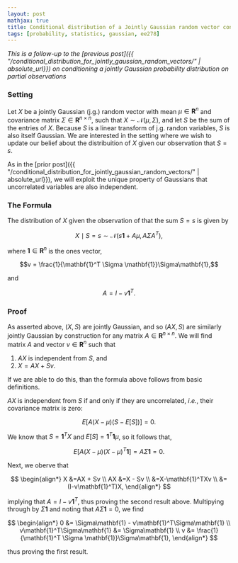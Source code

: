 ```yaml
---
layout: post
mathjax: true
title: Conditional distribution of a Jointly Gaussian random vector conditioned on observing the sum of entries
tags: [probability, statistics, gaussian, ee278]
---
```


_This is a follow-up to the [previous post]({{ "/conditional_distribution_for_jointly_gaussian_random_vectors/" | absolute_url}}) on conditioning a jointly Gaussian probability distribution on partial observations_
### Setting

Let $X$ be a jointly Gaussian (j.g.) random vector with mean $\mu\in\mathbf{R}^n$ and covariance matrix $\Sigma\in\mathbf{R}^{n\times n}$, such that $X\sim\mathcal{N}(\mu, \Sigma)$, and let $S$ be the sum of the entries of $X$. Because $S$ is a linear transform of j.g. randon variables, $S$ is also itself Gaussian. We are interested in the setting where we wish to update our belief about the distribuition of $X$ given our observation that $S=s$.

As in the [prior post]({{ "/conditional_distribution_for_jointly_gaussian_random_vectors/" | absolute_url}}), we will exploit the unique property of Gaussians that uncorrelated variables are also independent.

### The Formula

The distribution of $X$ given the observation of that the sum $S=s$ is given by

$$X\mid S=s \sim \mathcal{N}\left(s\mathbf{1} + A\mu, A\Sigma A^T\right),$$

where $\mathbf{1}\in\mathbf{R}^n$ is the ones vector,

$$v = \frac{1}{\mathbf{1}^T \Sigma \mathbf{1}}\Sigma\mathbf{1},$$

and

$$A=I-v\mathbf{1}^T.$$


### Proof

As asserted above, $(X, S)$ are jointly Gaussian, and so $(AX,S)$ are similarly jointly Gaussian by construction for any matrix $A\in\mathbf{R}^{n\times n}$. We will find matrix $A$ and vector $v\in\mathbf{R}^n$ such that

1) $AX$ is independent from $S$, and
2) $X=AX + Sv$.

If we are able to do this, than the formula above follows from basic definitions. 

$AX$ is independent from $S$ if and only if they are uncorrelated, _i.e._, their covariance matrix is zero:

$$E[A(X-\mu)(S-E[S])] = 0.$$

We know that $S=\mathbf{1}^TX$ and $E[S]=\mathbf{1}^T\mathbf{1}\mu$, so it follows that,

$$E[A(X-\mu)(X-\mu)^T\mathbf{1}] = A\Sigma\mathbf{1}=0.$$

Next, we oberve that

$$
\begin{align*}
X &=AX + Sv \\
AX &=X - Sv \\
&=X-\mathbf{1}^TXv \\
&= (I-v\mathbf{1}^T)X,
\end{align*}
$$

implying that $A=I-v\mathbf{1}^T$, thus proving the second result above. Multipying through by $\Sigma\mathbf{1}$ and noting that $A\Sigma\mathbf{1}=0$, we find

$$
\begin{align*}
0 &= \Sigma\mathbf{1} - v\mathbf{1}^T\Sigma\mathbf{1}  \\
v\mathbf{1}^T\Sigma\mathbf{1} &= \Sigma\mathbf{1} \\
v &= \frac{1}{\mathbf{1}^T \Sigma \mathbf{1}}\Sigma\mathbf{1},
\end{align*}
$$

thus proving the first result. 